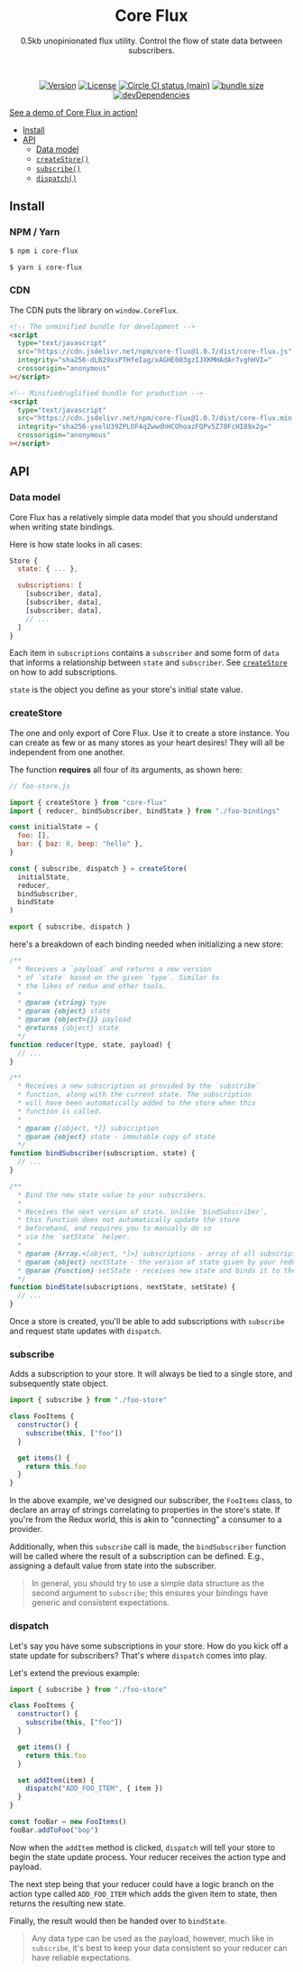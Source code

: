 <h1 align="center">Core Flux</h1>
<p align="center">0.5kb unopinionated flux utility. Control the flow of state data between subscribers.</p>
<br>
<p align="center">
  <a href="https://www.npmjs.com/package/core-flux"><img src="https://img.shields.io/npm/v/core-flux.svg?sanitize=true" alt="Version"></a>
  <a href="https://www.npmjs.com/package/core-flux"><img src="https://img.shields.io/npm/l/core-flux.svg?sanitize=true" alt="License"></a>
  <a href="https://www.npmjs.com/package/core-flux"><img src="https://badgen.net/circleci/github/geotrev/core-flux/main" alt="Circle CI status (main)" /></a>
  <a href="https://www.npmjs.com/package/core-flux"><img src="https://badgen.net/bundlephobia/minzip/core-flux" alt="bundle size" /></a>
  <a href="https://www.npmjs.com/package/core-flux"><img src="https://badgen.net/david/dev/geotrev/core-flux" alt="devDependencies" /></a>
</p>

[See a demo of Core Flux in action!](https://upgraded-todo.netlify.com)

- [Install](#install)
- [API](#api)
  - [Data model](#data-model)
  - [`createStore()`](#createstore)
  - [`subscribe()`](#subscribe)
  - [`dispatch()`](#dispatch)

## Install

### NPM / Yarn

```sh
$ npm i core-flux
```

```sh
$ yarn i core-flux
```

### CDN

The CDN puts the library on `window.CoreFlux`.

```html
<!-- The unminified bundle for development -->
<script
  type="text/javascript"
  src="https://cdn.jsdelivr.net/npm/core-flux@1.0.7/dist/core-flux.js"
  integrity="sha256-dLB29xsPTHfeIag/xAGHE003gzIJXKMHAdAr7vghHVI="
  crossorigin="anonymous"
></script>

<!-- Minified/uglified bundle for production -->
<script
  type="text/javascript"
  src="https://cdn.jsdelivr.net/npm/core-flux@1.0.7/dist/core-flux.min.js"
  integrity="sha256-yxelU39ZPLOF4qZwwdhHCOhoazFQPv5Z70FcHI89x2g="
  crossorigin="anonymous"
></script>
```

## API

### Data model

Core Flux has a relatively simple data model that you should understand when writing state bindings.

Here is how state looks in all cases:

```js
Store {
  state: { ... },

  subscriptions: [
    [subscriber, data],
    [subscriber, data],
    [subscriber, data],
    // ...
  ]
}
```

Each item in `subscriptions` contains a `subscriber` and some form of `data` that informs a relationship between `state` and `subscriber`. See [`createStore`](#createstore) on how to add subscriptions.

`state` is the object you define as your store's initial state value.

### createStore

The one and only export of Core Flux. Use it to create a store instance. You can create as few or as many stores as your heart desires! They will all be independent from one another.

The function **requires** all four of its arguments, as shown here:

```js
// foo-store.js

import { createStore } from "core-flux"
import { reducer, bindSubscriber, bindState } from "./foo-bindings"

const initialState = {
  foo: [],
  bar: { baz: 0, beep: "hello" },
}

const { subscribe, dispatch } = createStore(
  initialState,
  reducer,
  bindSubscriber,
  bindState
)

export { subscribe, dispatch }
```

here's a breakdown of each binding needed when initializing a new store:

```js
/**
  * Receives a `payload` and returns a new version
  * of `state` based on the given `type`. Similar to
  * the likes of redux and other tools.
  *
  * @param {string} type
  * @param {object} state
  * @param {object={}} payload
  * @returns {object} state
  */
function reducer(type, state, payload) {
  // ...
}

/**
  * Receives a new subscription as provided by the `subscribe`
  * function, along with the current state. The subscription
  * will have been automatically added to the store when this
  * function is called.
  *
  * @param {[object, *]} subscription
  * @param {object} state - immutable copy of state
  */
function bindSubscriber(subscription, state) {
  // ...
}

/**
  * Bind the new state value to your subscribers.
  * 
  * Receives the next version of state. Unlike `bindSubscriber`, 
  * this function does not automatically update the store
  * beforehand, and requires you to manually do so
  * via the `setState` helper.
  *
  * @param {Array.<[object, *]>} subscriptions - array of all subscriptions
  * @param {object} nextState - the version of state given by your reducer.
  * @param {Function} setState - receives new state and binds it to the Store
  */
function bindState(subscriptions, nextState, setState) {
  // ...
}
```

Once a store is created, you'll be able to add subscriptions with `subscribe` and request state updates with `dispatch`.

### subscribe

Adds a subscription to your store. It will always be tied to a single store, and subsequently state object.

```js
import { subscribe } from "./foo-store"

class FooItems {
  constructor() {
    subscribe(this, ["foo"])
  }

  get items() {
    return this.foo
  }
}
```

In the above example, we've designed our subscriber, the `FooItems` class, to declare an array of strings correlating to properties in the store's state. If you're from the Redux world, this is akin to "connecting" a consumer to a provider.

Additionally, when this `subscribe` call is made, the `bindSubscriber` function will be called where the result of a subscription can be defined. E.g., assigning a default value from state into the subscriber.

> In general, you should try to use a simple data structure as the second argument to `subscribe`; this ensures your bindings have generic and consistent expectations.

### dispatch

Let's say you have some subscriptions in your store. How do you kick off a state update for subscribers? That's where `dispatch` comes into play.

Let's extend the previous example:

```js
import { subscribe } from "./foo-store"

class FooItems {
  constructor() {
    subscribe(this, ["foo"])
  }

  get items() {
    return this.foo
  }

  set addItem(item) {
    dispatch("ADD_FOO_ITEM", { item })
  }
}

const fooBar = new FooItems()
fooBar.addToFoo("bop")
```

Now when the `addItem` method is clicked, `dispatch` will tell your store to begin the state update process. Your reducer receives the action type and payload.

The next step being that your reducer could have a logic branch on the action type called `ADD_FOO_ITEM` which adds the given item to state, then returns the resulting new state. 

Finally, the result would then be handed over to `bindState`.

> Any data type can be used as the payload, however, much like in `subscribe`, it's best to keep your data consistent so your reducer can have reliable expectations.
